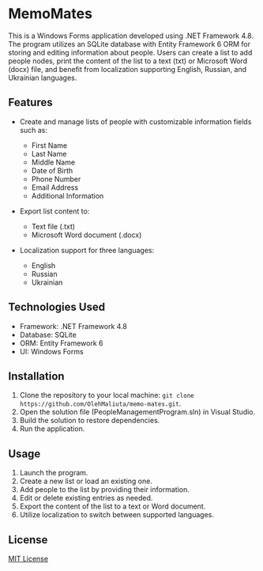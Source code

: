 # MemoMates

This is a Windows Forms application developed using .NET Framework 4.8. The program utilizes an SQLite database with Entity Framework 6 ORM for storing and editing information about people. Users can create a list to add people nodes, print the content of the list to a text (txt) or Microsoft Word (docx) file, and benefit from localization supporting English, Russian, and Ukrainian languages.

## Features

- Create and manage lists of people with customizable information fields such as:
  - First Name
  - Last Name
  - Middle Name
  - Date of Birth
  - Phone Number
  - Email Address
  - Additional Information

- Export list content to:
  - Text file (.txt)
  - Microsoft Word document (.docx)

- Localization support for three languages:
  - English
  - Russian
  - Ukrainian
 
## Technologies Used

- Framework: .NET Framework 4.8
- Database: SQLite
- ORM: Entity Framework 6
- UI: Windows Forms

## Installation

1. Clone the repository to your local machine: `git clone https://github.com/OlehMaliuta/memo-mates.git`.
2. Open the solution file (PeopleManagementProgram.sln) in Visual Studio.
3. Build the solution to restore dependencies.
4. Run the application.

## Usage

1. Launch the program.
2. Create a new list or load an existing one.
3. Add people to the list by providing their information.
4. Edit or delete existing entries as needed.
5. Export the content of the list to a text or Word document.
6. Utilize localization to switch between supported languages.

## License

[MIT License](LICENSE)
